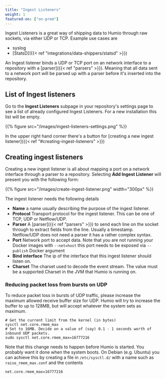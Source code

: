 ```yaml
---
title: "Ingest Listeners"
weight: 1
featured-on: ["on-prem"]
---
```


Ingest Listeners is a great way of shipping data to Humio through raw sockets, via either UDP or TCP. Example use cases are

* syslog
* [StatsD]({{< ref "integrations/data-shippers/statsd" >}})

An Ingest listener binds a UDP or TCP port on an network interface to a repository with a [parser]({{< ref "parsers" >}}). Meaning that all data sent to a network port will be parsed up with a parser before it's inserted into the repository.

## List of Ingest listeners

Go to the **Ingest Listeners** subpage in your repository's settings page to see a list of already configured Ingest Listeners. For a new installation this list will be empty.

{{% figure src="/images/ingest-listeners-settings.png" %}}

In the upper right hand corner there's a button for [creating a new ingest listener]({{< ref "#creating-ingest-listeners" >}})

## Creating ingest listeners

Creating a new ingest listener is all about mapping a port on a network interface through a parser to a repository. Selecting **Add Ingest Listener** will present you with the following form:

{{% figure src="/images/create-ingest-listener.png" width="300px" %}}

The ingest listener needs the following details

* **Name** a name usually describing the purpose of the ingest listener.
* **Protocol** Transport protocol for the ingest listener. This can be one of TCP, UDP or Netflow/UDP.
* **Parser** A [parser]({{< ref "parsers" >}}) to send each line on the socket through to extract fields from the line. Usually a timestamp. Netflow/UDP does not need a parser it has a rather complex syntax.
* **Port** Network port to accept data. Note that you are not running your Docker images with `--net=host` this port needs to be exposed via `--publish` Docker argument
* **Bind interface** The ip of the interface that this ingest listener should listen on.
* **Charset** The charset used to decode the event stream. The value must be a supported Charset in the JVM that Humio is running on.

### Reducing packet loss from bursts on UDP
To reduce packet loss in bursts of UDP traffic, please increase the maximum allowed receive buffer size for UDP.
Humio will try to increase the buffer to up to 128MB, but will accept whatever the system sets as maximum.

```shell
# Get the current limit from the kernel (in bytes)
sysctl net.core.rmem_max
# Set to 16MB. Decide on a value of (say) 0.1 - 1 seconds worth of inbound UDP packets.
sudo sysctl net.core.rmem_max=16777216
```

Note that this change needs to happen before Humio is started. You
probably want it done when the system boots. On Debian (e.g. Ubuntu)
you can achieve this by creating a file in `/etc/sysctl.d/` with a
name such as `raise_rmem_max.conf` and the contents

```
net.core.rmem_max=16777216
```
